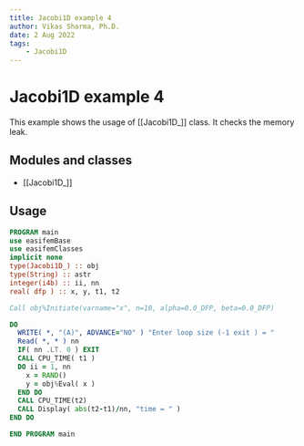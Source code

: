 ```yaml
---
title: Jacobi1D example 4
author: Vikas Sharma, Ph.D.
date: 2 Aug 2022
tags:
    - Jacobi1D
---
```


# Jacobi1D example 4

This example shows the usage of [[Jacobi1D_]] class. It checks the memory leak.

## Modules and classes

- [[Jacobi1D_]]

## Usage

```fortran
PROGRAM main
use easifemBase
use easifemClasses
implicit none
type(Jacobi1D_) :: obj
type(String) :: astr
integer(i4b) :: ii, nn
real( dfp ) :: x, y, t1, t2
```

```fortran
Call obj%Initiate(varname="x", n=10, alpha=0.0_DFP, beta=0.0_DFP)
```

```fortran
DO
  WRITE( *, "(A)", ADVANCE="NO" ) "Enter loop size (-1 exit ) = "
  Read( *, * ) nn
  IF( nn .LT. 0 ) EXIT
  CALL CPU_TIME( t1 )
  DO ii = 1, nn
    x = RAND()
    y = obj%Eval( x )
  END DO
  CALL CPU_TIME(t2)
  CALL Display( abs(t2-t1)/nn, "time = " )
END DO
```

```fortran
END PROGRAM main
```
